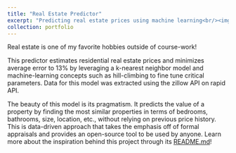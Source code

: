 ```yaml
---
title: "Real Estate Predictor"
excerpt: "Predicting real estate prices using machine learning<br/><img src='/real_estate.jpg'>"
collection: portfolio
---
```


Real estate is one of my favorite hobbies outside of course-work!

 This predictor estimates residential real estate prices and minimizes average error to 13% by leveraging a k-nearest neighbor model and machine-learning concepts such as hill-climbing to fine tune critical parameters. Data for this model was extracted using the zillow API on rapid API. 

The beauty of this model is its pragmatism. It predicts the value of a property by finding the most similar properties in terms of bedrooms, bathrooms, size, location, etc., without relying on previous price history. This is data-driven approach that takes the emphasis off of formal appraisals and provides an open-source tool to be used by anyone. Learn more about the inspiration behind this project through its [README.md](https://github.com/yusefessawi/RealEstate/blob/main/README.md)!


